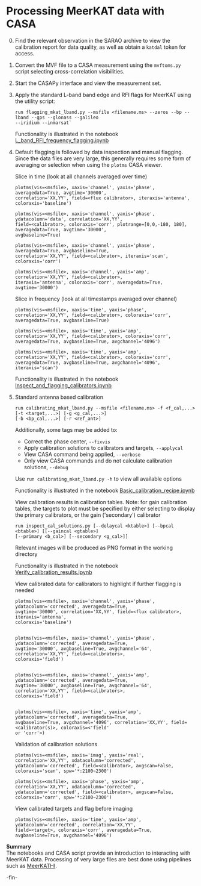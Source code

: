 # Processing MeerKAT data with CASA

0. Find the relevant observation in the SARAO archive to view the calibration report for data quality,
   as well as obtain a `katdal` token for access.

1. Convert the MVF file to a CASA measurement using the `mvftoms.py` script selecting
   cross-correlation visibilities.

2. Start the CASAPy interface and view the measurement set.

3. Apply the standard L-band band edge and RFI flags for MeerKAT using the utility script:
   ```
   run flagging_mkat_lband.py --msfile <filename.ms> --zeros --bp --lband --gps --glonass --galileo
   --iridium --inmarsat`
   ```
   Functionality is illustrated in the notebook
   [L_band_RFI_frequency_flagging.ipynb](https://github.com/ska-sa/ARIWS-Cookbook/blob/main/2-Flagging_and_calibration/L_band_RFI_frequency_flagging.ipynb)

4. Default flagging is followed by data inspection and manual flagging.
   Since the data files are very large, this generally requires some form of averaging or selection
   when using the `plotms` CASA viewer.

   Slice in time (look at all channels averaged over time)
   ```
   plotms(vis=<msfile>, xaxis='channel', yaxis='phase', averagedata=True, avgtime='30000',
   correlation='XX,YY', field=<flux calibrator>, iteraxis='antenna', coloraxis='baseline')

   plotms(vis=<msfile>, xaxis='channel', yaxis='phase', ydatacolumn='data', correlation='XX,YY',
   field=<calibrator>, coloraxis='corr', plotrange=[0,0,-180, 180], averagedata=True, avgtime='30000',
   avgbaseline=True)

   plotms(vis=<msfile>, xaxis='channel', yaxis='phase', averagedata=True, avgbaseline=True,
   correlation='XX,YY', field=<calibrator>, iteraxis='scan', coloraxis='corr')

   plotms(vis=<msfile>, xaxis='channel', yaxis='amp',  correlation='XX,YY', field=<calibrator>,
   iteraxis='antenna', coloraxis='corr', averagedata=True, avgtime='30000')
   ```

   Slice in frequency (look at all timestamps averaged over channel)
   ```
   plotms(vis=<msfile>, xaxis='time', yaxis='phase', correlation='XX,YY', field=<calibrator>, coloraxis='corr',
   averagedata=True, avgbaseline=True)

   plotms(vis=<msfile>, xaxis='time', yaxis='amp', correlation='XX,YY', field=<calibrator>, coloraxis='corr',
   averagedata=True, avgbaseline=True, avgchannel='4096')

   plotms(vis=<msfile>, xaxis='time', yaxis='amp', correlation='XX,YY', field=<calibrator>, coloraxis='corr',
   averagedata=True, avgbaseline=True, avgchannel='4096', iteraxis='scan')
   ```

   Functionality is illustrated in the notebook
   [Inspect_and_flagging_calibrators.ipynb](https://github.com/ska-sa/ARIWS-Cookbook/blob/main/2-Flagging_and_calibration/Inspect_and_flagging_calibrators.ipynb)

5. Standard antenna based calibration
   ```
   run calibrating_mkat_lband.py --msfile <filename.ms> -f <f_cal,...> [-t <target,...>] [-g <g_cal,...>]
   [-b <bp_cal,...>] [-r <ref_ant>]
   ```
   Additionally, some tags may be added to:
   * Correct the phase center, `--fixvis`
   * Apply calibration solutions to calibrators and targets, `--applycal`
   * View CASA command being applied, `--verbose`
   * Only view CASA commands and do not calculate calibration solutions, `--debug`

   Use `run calibrating_mkat_lband.py -h` to view all available options

   Functionality is illustrated in the notebook
   [Basic_calibration_recipe.ipynb](https://github.com/ska-sa/ARIWS-Cookbook/blob/main/2-Flagging_and_calibration/Basic_calibration_recipe.ipynb)

   View calibration results in calibration tables.
   Note: for gain calibration tables, the targets to plot must be specified by either selecting
   to display the primary calibrators, or the gain ('secondary') calibrator
   ```
   run inspect_cal_solutions.py [--delaycal <ktable>] [--bpcal <btable>] [[--gaincal <gtable>]
   [--primary <b_cal>] [--secondary <g_cal>]]
   ```
   Relevant images will be produced as PNG format in the working directory

   Functionality is illustrated in the notebook
   [Verify_calibration_results.ipynb](https://github.com/ska-sa/ARIWS-Cookbook/blob/main/2-Flagging_and_calibration/Verify_calibration_results.ipynb)

   View calibrated data for calibrators to highlight if further flagging is needed
   ```
   plotms(vis=<msfile>, xaxis='channel', yaxis='phase', ydatacolumn='corrected', averagedata=True,
   avgtime='30000', correlation='XX,YY', field=<flux calibrator>, iteraxis='antenna',
   coloraxis='baseline')


   plotms(vis=<msfile>, xaxis='channel', yaxis='phase', ydatacolumn='corrected', averagedata=True,
   avgtime='30000', avgbaseline=True, avgchannel='64', correlation='XX,YY', field=<calibrators>,
   coloraxis='field')


   plotms(vis=<msfile>, xaxis='channel', yaxis='amp', ydatacolumn='corrected', averagedata=True,
   avgtime='30000', avgbaseline=True, avgchannel='64', correlation='XX,YY', field=<calibrators>,
   coloraxis='field')


   plotms(vis=<msfile>, xaxis='time', yaxis='amp', ydatacolumn='corrected', averagedata=True,
   avgbaseline=True, avgchannel='4096', correlation='XX,YY', field=<calibrator(s)>, coloraxis=<'field'
   or 'corr'>)
   ```

   Validation of calibration solutions
   ```
   plotms(vis=<msfile>, xaxis='imag', yaxis='real', correlation='XX,YY', xdatacolumn='corrected',
   ydatacolumn='corrected', field=<calibrator>, avgscan=False, coloraxis='scan', spw='*:2100~2300')

   plotms(vis=<msfile>, xaxis='phase', yaxis='amp', correlation='XX,YY', xdatacolumn='corrected',
   ydatacolumn='corrected', field=<calibrator>, avgscan=False, coloraxis='corr', spw='*:2100~2300')
   ```

   View calibrated targets and flag before imaging
   ```
   plotms(vis=<msfile>, xaxis='time', yaxis='amp', ydatacolumn='corrected', correlation='XX,YY',
   field=<target>, coloraxis='corr', averagedata=True, avgbaseline=True, avgchannel='4096')
   ```


**Summary**    
The notebooks and CASA script provide an introduction to interacting with MeerKAT data.
Processing of very large files are best done using pipelines such as [MeerKATHI](https://pypi.org/project/meerkathi/).

-fin-
